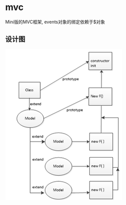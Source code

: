 # mvc
Mini版的MVC框架, events对象的绑定依赖于$对象

## 设计图
![设计图](https://github.com/Amandesu/mvc/blob/master/mvc.png)  
